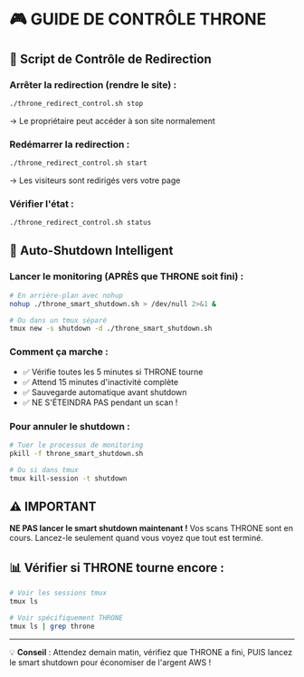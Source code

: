 # 🎮 GUIDE DE CONTRÔLE THRONE

## 🎯 Script de Contrôle de Redirection

### Arrêter la redirection (rendre le site) :
```bash
./throne_redirect_control.sh stop
```
→ Le propriétaire peut accéder à son site normalement

### Redémarrer la redirection :
```bash
./throne_redirect_control.sh start
```
→ Les visiteurs sont redirigés vers votre page

### Vérifier l'état :
```bash
./throne_redirect_control.sh status
```

## 🔌 Auto-Shutdown Intelligent

### Lancer le monitoring (APRÈS que THRONE soit fini) :
```bash
# En arrière-plan avec nohup
nohup ./throne_smart_shutdown.sh > /dev/null 2>&1 &

# Ou dans un tmux séparé
tmux new -s shutdown -d ./throne_smart_shutdown.sh
```

### Comment ça marche :
- ✅ Vérifie toutes les 5 minutes si THRONE tourne
- ✅ Attend 15 minutes d'inactivité complète
- ✅ Sauvegarde automatique avant shutdown
- ✅ NE S'ÉTEINDRA PAS pendant un scan !

### Pour annuler le shutdown :
```bash
# Tuer le processus de monitoring
pkill -f throne_smart_shutdown.sh

# Ou si dans tmux
tmux kill-session -t shutdown
```

## ⚠️ IMPORTANT

**NE PAS lancer le smart shutdown maintenant !**
Vos scans THRONE sont en cours. Lancez-le seulement quand vous voyez que tout est terminé.

## 📊 Vérifier si THRONE tourne encore :
```bash
# Voir les sessions tmux
tmux ls

# Voir spécifiquement THRONE
tmux ls | grep throne
```

---

💡 **Conseil** : Attendez demain matin, vérifiez que THRONE a fini, PUIS lancez le smart shutdown pour économiser de l'argent AWS !